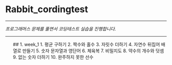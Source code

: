 # Rabbit_cordingtest
<hr/>

*프로그래머스 문제를 풀면서 코딩테스트 실습을 진행합니다.*

<hr/>

<ol>
## 1. week_1
   1. 평균 구하기
   2. 짝수와 홀수
   3. 자릿수 더하기
   4. 자연수 뒤집어 배열로 만들기
   5. 숫자 문자열과 영단어
   6. 체육복
   7. 비밀지도
   8. 약수의 개수와 덧셈
   9. 없는 숫자 더하기
   10. 완주하지 못한 선수
</ol>